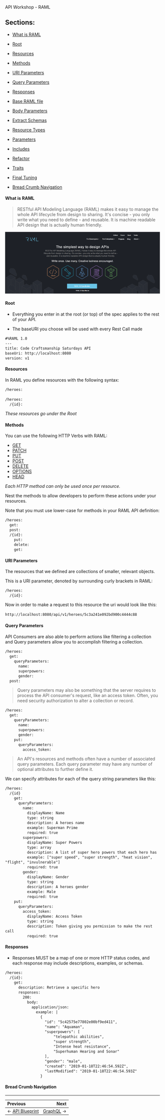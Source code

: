 API Workshop - RAML

## Sections:

* [What is RAML](#what-is-raml)
* [Root](#root)
* [Resources](#resources)
* [Methods](#methods)
* [URI Parameters](#uri-parameters)
* [Query Parameters](#query-parameters)
* [Responses](#responses)
* [Base RAML file]()
* [Body Parameters]()
* [Extract Schemas]()
* [Resource Types]()
* [Parameters]()
* [Includes]()
* [Refactor]()
* [Traits]()
* [Final Tuning]()

* [Bread Crumb Navigation](#bread-crumb-navigation)

#### What is RAML

> RESTful API Modeling Language (RAML) makes it easy to manage the whole API lifecycle from design to sharing. It's concise - you only write what you need to define - and reusable. It is machine readable API design that is actually human friendly.

![Raml Homepage](../images/raml.png)

#### Root

* Everything you enter in at the root (or top) of the spec applies to the rest of your API.

* The baseURI you choose will be used with every Rest Call made

```raml
#%RAML 1.0
---
title: Code Craftsmanship Saturdays API
baseUri: http://localhost:8080
version: v1
```

#### Resources

In RAML you define resources with the following syntax:

```raml
/heroes:

/heroes:
  /{id}:
```

*These resources go under the Root*

#### Methods

You can use the following HTTP Verbs with RAML:

* [GET](https://tools.ietf.org/html/rfc2616#page-53)
* [PATCH](https://tools.ietf.org/html/rfc5789)
* [PUT](https://tools.ietf.org/html/rfc2616#page-55)
* [POST](https://tools.ietf.org/html/rfc2616#page-54)
* [DELETE](https://tools.ietf.org/html/rfc2616#page-56)
* [OPTIONS](https://tools.ietf.org/html/rfc2616#page-52)
* [HEAD](https://tools.ietf.org/html/rfc2616#page-54)

*Each HTTP method can only be used once per resource.*

Nest the methods to allow developers to perform these actions under your resources.

Note that you must use lower-case for methods in your RAML API definition:

```raml
/heroes:
  get:
  post:
  /{id}:
    put:
    delete:
    get:
```

#### URI Parameters

The resources that we defined are collections of smaller, relevant objects.

This is a URI parameter, denoted by surrounding curly brackets in RAML:

```raml
/heroes:
  /{id}:
```

Now in order to make a request to this resource the uri would look like this:

`http://localhost:8080/api/v1/heroes/5c3a241e092bd900c4444c88`

#### Query Parameters

API Consumers are also able to perform actions like filtering a collection and Query parameters allow you to accomplish filtering a collection.

```raml
/heroes:
  get:
    queryParameters:
      name:
      superpowers:
      gender:
  post:
```

> Query parameters may also be something that the server requires to process the API consumer's request, like an access token. Often, you need security authorization to alter a collection or record.

```raml
/heroes:
  get:
    queryParameters:
      name:
      superpowers:
      gender:
    put:
      queryParameters:
        access_token:
```

> An API's resources and methods often have a number of associated query parameters. Each query parameter may have any number of optional attributes to further define it.

We can specify attributes for each of the query string parameters like this:

```raml
/heroes:
  /{id}
    get:
      queryParameters:
        name:
          displayName: Name
          type: string
          description: A heroes name
          example: Superman Prime
          required: true
        superpowers:
          displayName: Super Powers
          type: array
          description: A list of super hero powers that each hero has
          example: ["super speed", "super strength", "heat vision", "flight", "invulnerable"]
          required: true
        gender:
          displayName: Gender
          type: string
          description: A heroes gender
          example: Male
          required: true
    put:
      queryParameters:
        access_token:
          displayName: Access Token
          type: string
          description: Token giving you permission to make the rest call
          required: true
```

#### Responses

* Responses MUST be a map of one or more HTTP status codes, and each response may include descriptions, examples, or schemas.

```raml
/heroes:
  /{id}:
    get:
      description: Retrieve a specific hero
      responses:
        200:
          body:
            application/json:
              example: |
                {
                  "id": "5c42575e77802e00bf9ed411",
                  "name": "Aquaman",
                  "superpowers": [
                      "telepathic abilities",
                      "super strength",
                      "Intense heat resistance",
                      "Superhuman Hearing and Sonar"
                  ],
                  "gender": "male",
                  "created": "2019-01-18T22:46:54.592Z",
                  "lastModified": "2019-01-18T22:46:54.593Z"
                }
```

#### Bread Crumb Navigation
_________________________

Previous | Next
:------- | ---:
← [API Blueprint](./api-blueprint.md) | [GraphQL](./graphql.md) →
